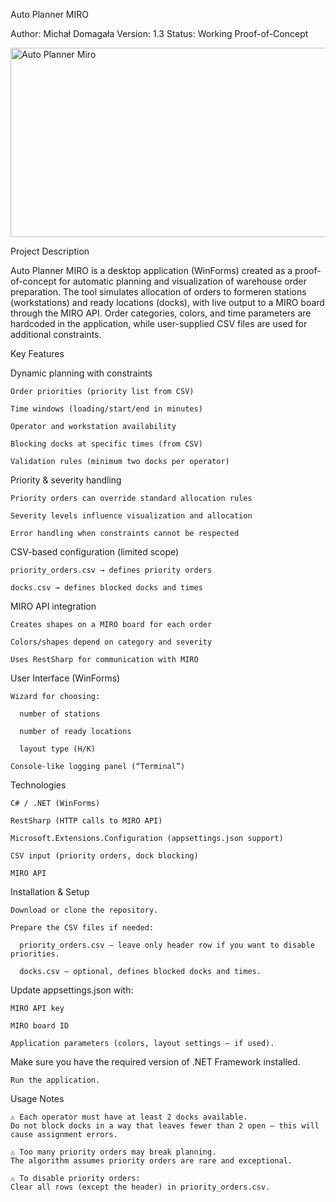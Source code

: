 Auto Planner MIRO

Author: Michał Domagała
Version: 1.3
Status: Working Proof-of-Concept

<img width="688" height="303" alt="Auto Planner Miro" src="https://github.com/user-attachments/assets/ab841fc9-0973-4c90-90bd-a50abd8b9170" />

Project Description

Auto Planner MIRO is a desktop application (WinForms) created as a proof-of-concept for automatic planning and visualization of warehouse order preparation.
The tool simulates allocation of orders to formeren stations (workstations) and ready locations (docks), with live output to a MIRO board through the MIRO API.
Order categories, colors, and time parameters are hardcoded in the application, while user-supplied CSV files are used for additional constraints.



Key Features

  Dynamic planning with constraints

    Order priorities (priority list from CSV)

    Time windows (loading/start/end in minutes)

    Operator and workstation availability

    Blocking docks at specific times (from CSV)

    Validation rules (minimum two docks per operator)

  Priority & severity handling

    Priority orders can override standard allocation rules

    Severity levels influence visualization and allocation

    Error handling when constraints cannot be respected

  CSV-based configuration (limited scope)

    priority_orders.csv → defines priority orders

    docks.csv → defines blocked docks and times

  MIRO API integration

    Creates shapes on a MIRO board for each order

    Colors/shapes depend on category and severity

    Uses RestSharp for communication with MIRO

  User Interface (WinForms)

    Wizard for choosing:

      number of stations

      number of ready locations

      layout type (H/K)

    Console-like logging panel (“Terminal”)

  Technologies

    C# / .NET (WinForms)

    RestSharp (HTTP calls to MIRO API)

    Microsoft.Extensions.Configuration (appsettings.json support)

    CSV input (priority orders, dock blocking)

    MIRO API

  Installation & Setup

    Download or clone the repository.

    Prepare the CSV files if needed:

      priority_orders.csv – leave only header row if you want to disable priorities.

      docks.csv – optional, defines blocked docks and times.

  Update appsettings.json with:

    MIRO API key

    MIRO board ID

    Application parameters (colors, layout settings – if used).

  Make sure you have the required version of .NET Framework installed.

    Run the application.

  Usage Notes

    ⚠️ Each operator must have at least 2 docks available.
    Do not block docks in a way that leaves fewer than 2 open – this will cause assignment errors.

    ⚠️ Too many priority orders may break planning.
    The algorithm assumes priority orders are rare and exceptional.

    ⚠️ To disable priority orders:
    Clear all rows (except the header) in priority_orders.csv.
